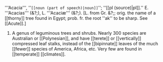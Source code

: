 '''Acacia''', ''<code>[[noun (part of speech)|noun]]</code>''; ''[[pl (source)|pl]].'' E. '''Acacias''' (&?;), L. '''Acaci&aelig;''' (&?;). [L. from Gr. &?;; orig. the name of a [[thorny]] tree found in Egypt; prob. fr. the root ''ak'' to be sharp. See [[Acute]].]

<ol>
<li>A genus of leguminous trees and shrubs. Nearly 300 species are Australian or [[Polynesian]], and have [[terete]] or [[vertically]] compressed leaf stalks, instead of the [[bipinnate]] leaves of the much [[fewer]] species of America, Africa, etc. Very few are found in [[temperate]] [[climates]].